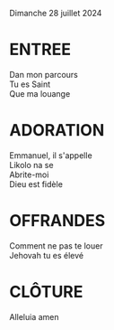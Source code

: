 Dimanche 28 juillet 2024    
      
# ENTREE  
Dan mon parcours   
Tu es Saint  
Que ma louange  
  
# ADORATION
Emmanuel, il s'appelle  
Likolo na se  
Abrite-moi  
Dieu est fidèle  
  
# OFFRANDES  
Comment ne pas te louer  
Jehovah tu es élevé  

# CLÔTURE   
Alleluia amen  

